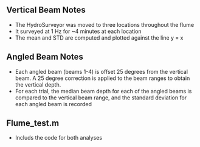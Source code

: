 ## Vertical Beam Notes
- The HydroSurveyor was moved to three locations throughout the flume
- It surveyed at 1 Hz for ~4 minutes at each location
- The mean and STD are computed and plotted against the line y = x

## Angled Beam Notes
- Each angled beam (beams 1-4) is offset 25 degrees from the vertical beam. A 25 degree correction is applied to the beam ranges to obtain the vertical depth.
- For each trial, the median beam depth for each of the angled beams is compared to the vertical beam range, and the standard deviation for each angled beam is recorded

## Flume_test.m
- Includs the code for both analyses


  


